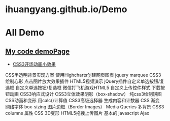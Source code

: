 ihuangyang.github.io/Demo
====================

# All Demo

## [My code demoPage](http://ihuangyang.github.io/demo/)

- [CSS3开场动画小效果](http://ihuangyang.github.io/Demo/css3-animation/index.html)

CSS半透明背景实现方案
使用Highcharts创建网页图表
jquery marquee
CSS3绘制心形
点击图片放大效果插件
HTML5视频演示
jQuery插件自定义单选按钮/复选框
自定义单选按钮/复选框
微信打飞机游戏HTML5
自定义上传控件样式
下载按钮动画
CSS3响应式设计
CSS3立体效果阴影（box-shadow）
纯css3绘制饼图
CSS动画和变形
用calc()计算值
CSS3高级选择器
生成内容和计数器
CSS 渐变
网络字体
box-sizing
图片边框（Border Images）
Media Queries
多背景
CSS3 columns 属性
CSS 3D变形
HTML5拖拽上传图片
基本的 javascript Ajax